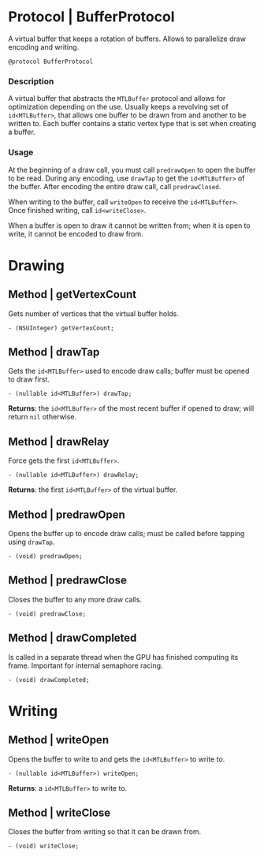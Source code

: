 # **Protocol** | BufferProtocol
A virtual buffer that keeps a rotation of buffers. Allows to parallelize draw encoding and writing.
```
@protocol BufferProtocol
```

### Description
A virtual buffer that abstracts the `MTLBuffer` protocol and allows for optimization depending on the use. Usually keeps a revolving set of `id<MTLBuffer>`, that allows one buffer to be drawn from and another to be written to. Each buffer contains a static vertex type that is set when creating a buffer.

### Usage

At the beginning of a draw call, you must call `predrawOpen` to open the buffer to be read. During any encoding, use `drawTap` to get the `id<MTLBuffer>` of the buffer. After encoding the entire draw call, call `predrawClosed`.

When writing to the buffer, call `writeOpen` to receive the `id<MTLBuffer>`. Once finished writing, call `id<writeClose>`.

When a buffer is open to draw it cannot be written from; when it is open to write, it cannot be encoded to draw from.

# Drawing

## Method | getVertexCount
Gets number of vertices that the virtual buffer holds.
```
- (NSUInteger) getVertexCount;
```

## **Method** | drawTap
Gets the `id<MTLBuffer>` used to encode draw calls; buffer must be opened to draw first.
```
- (nullable id<MTLBuffer>) drawTap;
```
**Returns**: the `id<MTLBuffer>` of the most recent buffer if opened to draw; will return `nil` otherwise.

## **Method** | drawRelay
Force gets the first `id<MTLBuffer>`.
```
- (nullable id<MTLBuffer>) drawRelay;
```
**Returns**: the first `id<MTLBuffer>` of the virtual buffer.

## **Method** | predrawOpen
Opens the buffer up to encode draw calls; must be called before tapping using `drawTap`.
```
- (void) predrawOpen;
```

## **Method** | predrawClose
Closes the buffer to any more draw calls.
```
- (void) predrawClose;
```

## **Method** | drawCompleted
Is called in a separate thread when the GPU has finished computing its frame. Important for internal semaphore racing.
```
- (void) drawCompleted;
```

# Writing
## **Method** | writeOpen
Opens the buffer to write to and gets the `id<MTLBuffer>` to write to.
```
- (nullable id<MTLBuffer>) writeOpen;
```
**Returns**: a `id<MTLBuffer>` to write to.

## **Method** | writeClose
Closes the buffer from writing so that it can be drawn from.
```
- (void) writeClose;
```

